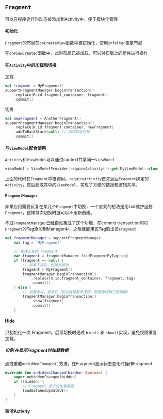 ## `Fragment`

可以在程序运行时动态被添加到Activity中，便于模块化管理

#### 初始化

`Fragment`的布局在`onCreateView`函数中被初始化，使用`infalter`指定布局

在`onViewCreated`函数中，此时布局已被加载，可以对布局上的组件进行操作



#### 在`Activity`中的加载和切换

加载

```kotlin
val fragment = MyFragment()
supportFragmentManager.beginTransaction()
    .replace(R.id.fragment_container, fragment)
    .commit()
```

切换

```kotlin
val newFragment = AnotherFragment()
supportFragmentManager.beginTransaction()
    .replace(R.id.fragment_container, newFragment)
    .addToBackStack(null) // 添加到返回栈
    .commit()
```



#### 与`ViewModel`配合使用

`Activity`和`ViewModel`可以通过context共享同一`ViewModel`

```kotlin
viewModel = ViewModelProvider(requireActivity()).get(MyViewModel::class.java)
```

上面的代码在`Fragment`中被调用，`requireActivity`首先返回`Fragment`绑定的`Activity`，然后获取其中的`ViewModel`，实现了方便的数据和逻辑共享。



#### `FragmentManager`

如果应用需要反复在某几个`Fragment`中切换，一个直观的想法是用List维护这些`Fragment`，这样每次切换时就可以不用新创建。

不过`FragmentManager`已经自动集成了这个功能，在commit transaction时将`Fragment`的Tag添加到Manager中，之后就能用该Tag取出该`Fragment`

```kotlin
val fragmentManager = supportFragmentManager
    val tag = "MyFragment"

    // 查找已有的 Fragment
    var fragment = fragmentManager.findFragmentByTag(tag)
    if (fragment == null) {
        // 如果不存在，创建并添加
        fragment = MyFragment()
        fragmentManager.beginTransaction()
            .replace(R.id.fragment_container, fragment, tag)
            .commit()
    } else {
        // 如果存在，显示它（可以省略显示逻辑，若替换逻辑已经明确）
        fragmentManager.beginTransaction()
            .show(fragment)
            .commit()
    }
```



#### Hide

只初始化一次 Fragment，后续切换时通过 `hide()` 和 `show()`实现，避免视图重复加载。

##### 实例 在显示Fragment时加载数据

通过重载`onHiddenChanged()`方法，在Fragment显示状态变化时操作Fragment

```kotlin
override fun onHiddenChanged(hidden: Boolean) {
    super.onHiddenChanged(hidden)
    if (!hidden) {
        // Fragment 显示时加载数据
        loadDataAndUpdateUI()
    }
}
```



#### 监听Activity

